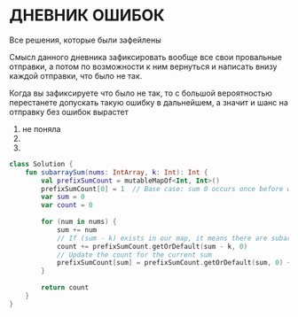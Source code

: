 # ДНЕВНИК ОШИБОК
Все решения, которые были зафейлены

Смысл данного дневника зафиксировать вообще все свои провальные отправки, а потом по возможности к ним вернуться и написать внизу каждой отправки, что было не так.

Когда вы зафиксируете что было не так, то с большой вероятностью перестанете допускать такую ошибку в дальнейшем, а значит и шанс на отправку без ошибок вырастет

1. не поняла
2. 
3. 
 
```kotlin
class Solution {
    fun subarraySum(nums: IntArray, k: Int): Int {
        val prefixSumCount = mutableMapOf<Int, Int>()
        prefixSumCount[0] = 1  // Base case: sum 0 occurs once before we start
        var sum = 0
        var count = 0
        
        for (num in nums) {
            sum += num
            // If (sum - k) exists in our map, it means there are subarrays ending here that sum to k
            count += prefixSumCount.getOrDefault(sum - k, 0)
            // Update the count for the current sum
            prefixSumCount[sum] = prefixSumCount.getOrDefault(sum, 0) + 1
        }
        
        return count
    }
}

```